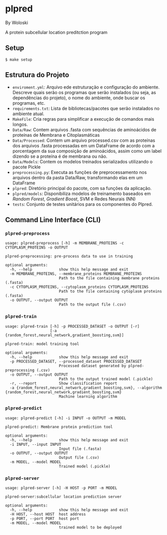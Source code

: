 # plpred

By Woloski

A protein subcellular location preditction program

## Setup

```
$ make setup
```

## Estrutura do Projeto

- `enviroment.yml`: Arquivo ede estruturação e configuração do ambiente. Descreve quais serão os programas que serão instalados (ou seja, as dependências do projeto), o nome do ambiente, onde buscar os programas, etc.
- `requirements.txt`: Lista de bibliotecas/pacotes que serão instalados no ambiente atual.
- `MakeFile`: Cria regras para simplificar a execução de comandos mais longos.
- `Data/Raw`: Contem arquivos .fasta com sequências de aminoácidos de proteínas de Membrana e Citoplasmáticas
- `Data/Processed`: Contem um arquivo processed.csv com as proteínas dos arquivos .fasta processadas em um DataFrame de acordo com a porcentagem da sua composição de aminoácidos, assim como um label dizendo se a proteína é de membrana ou não.
- `Data/Models`: Contem os modelos treinados serializados utilizando o pacote Pickle
- `preprocessing.py`: Executa as funções de preprocessamento nos arquivos dentro da pasta Data/Raw, transformando elas em um DataFrame
- `plpred`: Diretório principal do pacote, com sa funções da aplicação.
- `plpred/models`: Disponibiliza modelos de treinamento baseados em *Random Forest*, *Gradient Boost*, SVM e Redes Neurais (NN)
- `tests`: Conjunto de testes unitários para os componentes do Plpred.

## Command Line Interface (CLI)

### `plpred-preprocess`
```
usage: plpred-preprocess [-h] -m MEMBRANE_PROTEINS -c CYTOPLASM_PROTEINS -o OUTPUT

plpred-preprocessing: pre-process data to use in training

optional arguments:
  -h, --help            show this help message and exit
  -m MEMBRANE_PROTEINS, --membrane_proteins MEMBRANE_PROTEINS
                        Path to the file containing membrane proteins (.fasta)
  -c CYTOPLASM_PROTEINS, --cytoplasm_proteins CYTOPLASM_PROTEINS
                        Path to the file containing cytoplasm proteins (.fasta)
  -o OUTPUT, --output OUTPUT
                        Path to the output file (.csv)
```
### `plpred-train`
```
usage: plpred-train [-h] -p PROCESSED_DATASET -o OUTPUT [-r]
                    [-a {random_forest,neural_network,gradient_boosting,svm}]

plpred-train: model training tool

optional arguments:
  -h, --help            show this help message and exit
  -p PROCESSED_DATASET, --processed_dataset PROCESSED_DATASET
                        Processed dataset generated by plpred-preprocessing (.csv)
  -o OUTPUT, --output OUTPUT
                        Path to the output trained model (.pickle)
  -r, --report          Show classification report
  -a {random_forest,neural_network,gradient_boosting,svm}, --algorithm {random_forest,neural_network,gradient_boosting,svm}
                        Machine learning algorithm
```
### `plpred-predict`
```
usage: plpred-predict [-h] -i INPUT -o OUTPUT -m MODEL

plpred-predict: Membrane protein prediction tool

optional arguments:
  -h, --help            show this help message and exit
  -i INPUT, --input INPUT
                        Input file (.fasta)
  -o OUTPUT, --output OUTPUT
                        Output file (.csv)
  -m MODEL, --model MODEL
                        Trained model (.pickle)
```

### `plpred-server`
```
usage: plpred-server [-h] -H HOST -p PORT -m MODEL

plpred-server:subcellular location prediction server

optional arguments:
  -h, --help            show this help message and exit
  -H HOST, --host HOST  host address
  -p PORT, --port PORT  host port
  -m MODEL, --model MODEL
                        trained model to be deployed
```